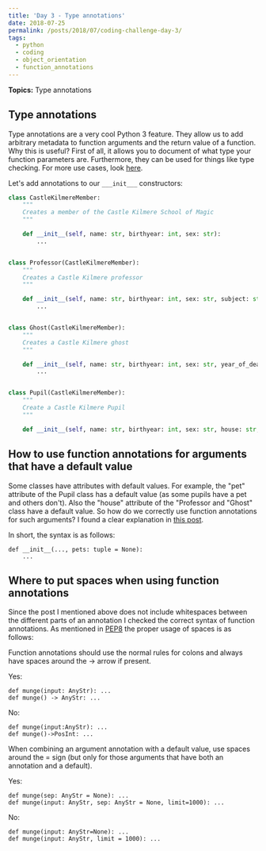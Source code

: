 ```yaml
---
title: 'Day 3 - Type annotations'
date: 2018-07-25
permalink: /posts/2018/07/coding-challenge-day-3/
tags:
  - python
  - coding
  - object_orientation
  - function_annotations
---
```


**Topics:** Type annotations

## Type annotations
Type annotations are a very cool Python 3 feature. They allow us to add arbitrary metadata to function arguments and the return value of a function. Why this is useful? First of all, it allows you to document of what type your function parameters are. Furthermore, they can be used for things like type checking. For more use cases, look [here](https://www.python.org/dev/peps/pep-3107/). 
   
   
Let's add annotations to our ```___init___``` constructors:

```python
class CastleKilmereMember:
    """
    Creates a member of the Castle Kilmere School of Magic
    """

    def __init__(self, name: str, birthyear: int, sex: str):
        ...


class Professor(CastleKilmereMember):
    """
    Creates a Castle Kilmere professor
    """

    def __init__(self, name: str, birthyear: int, sex: str, subject: str, house=None):
        ...


class Ghost(CastleKilmereMember):
    """
    Creates a Castle Kilmere ghost
    """

    def __init__(self, name: str, birthyear: int, sex: str, year_of_death: int, house=None):
        ...


class Pupil(CastleKilmereMember):
    """
    Create a Castle Kilmere Pupil
    """

    def __init__(self, name: str, birthyear: int, sex: str, house: str, start_year: int, pet=None):

```

   
## How to use function annotations for arguments that have a default value
Some classes have attributes with default values. For example, the "pet" attribute of the Pupil class has a default value (as some pupils have a pet and others don't). Also the "house" attribute of the "Professor and "Ghost" class have a default value. So how do we correctly use function annotations for such arguments? I found a clear explanation in [this post](https://stackoverflow.com/questions/38727520/adding-default-parameter-value-with-type-hint-in-python).

In short, the syntax is as follows:
```
def __init__(..., pets: tuple = None):
    ...
```

## Where to put spaces when using function annotations

Since the post I mentioned above does not include whitespaces between the different parts of an annotation I checked the correct syntax of function annotations. As mentioned in [PEP8](https://www.python.org/dev/peps/pep-0008/?) the proper usage of spaces is as follows:   
   
Function annotations should use the normal rules for colons and always have spaces around the -> arrow if present. 

Yes:

```
def munge(input: AnyStr): ...
def munge() -> AnyStr: ...
```

No:

```
def munge(input:AnyStr): ...
def munge()->PosInt: ...
```

When combining an argument annotation with a default value, use spaces around the = sign (but only for those arguments that have both an annotation and a default).

Yes:

```
def munge(sep: AnyStr = None): ...
def munge(input: AnyStr, sep: AnyStr = None, limit=1000): ...
```

No:

```
def munge(input: AnyStr=None): ...
def munge(input: AnyStr, limit = 1000): ...
```
